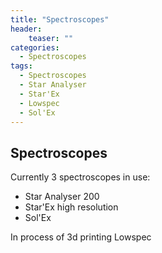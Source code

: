 ```yaml
---
title: "Spectroscopes"
header:
    teaser: ""
categories:
  - Spectroscopes
tags:
  - Spectroscopes
  - Star Analyser
  - Star'Ex
  - Lowspec
  - Sol'Ex
---
```

## Spectroscopes

Currently 3 spectroscopes in use:

- Star Analyser 200
- Star'Ex high resolution
- Sol'Ex

In process of 3d printing Lowspec